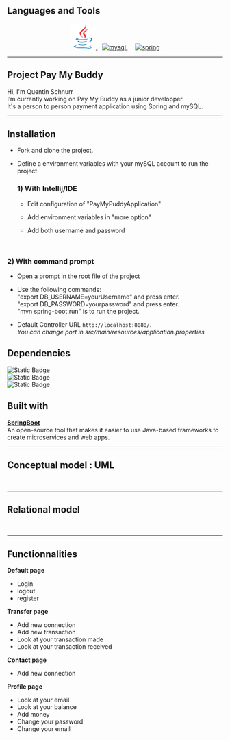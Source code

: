 <p align="center"><a href="https://zupimages.net/viewer.php?id=23/26/hl85.png"><img src="https://zupimages.net/up/23/26/hl85.png" alt="" /></a></p>

## Languages and Tools
<p align="center">
<a href="https://www.java.com" target="_blank" rel="noreferrer"> 
<img src="https://raw.githubusercontent.com/devicons/devicon/master/icons/java/java-original.svg" alt="java" width="60" height="60"/>
</a>&ensp;   
<a href="https://www.mysql.com/" target="_blank" rel="noreferrer"> 
<img src="https://upload.wikimedia.org/wikipedia/fr/6/62/MySQL.svg" alt="mysql" width="70" height="70"/> 
</a>&emsp; 
<a href="https://spring.io/" target="_blank" rel="noreferrer"> 
<img src="https://www.vectorlogo.zone/logos/springio/springio-icon.svg" alt="spring" width="50" height="50"/>
</a> 
</p>

---
## Project Pay My Buddy
Hi, I'm Quentin Schnurr  
I’m currently working on Pay My Buddy as a junior developper.  
It's a person to person payment application using Spring and mySQL.  

---
## Installation

- Fork and clone the project.
- Define a environment variables with your mySQL account to run the project.  

    ### 1) With Intellij/IDE
  - Edit configuration of "PayMyPuddyApplication"
  - Add environment variables in "more option"
  - Add both username and password  
  
       <a href="https://zupimages.net/viewer.php?id=23/27/hmda.png"><img src="https://zupimages.net/up/23/27/hmda.png" alt="" /></a>

### 2) With command prompt
- Open a prompt in the root file of the project

- Use the following commands:   
"export DB_USERNAME=yourUsername" and press enter.  
"export DB_PASSWORD=yourpassword" and press enter.  
"mvn spring-boot:run" is to run the project.

- Default Controller URL `http://localhost:8080/`.  
*You can change port in src/main/resources/application.properties*


## Dependencies

![Static Badge](https://img.shields.io/badge/Maven-red?link=https%3A%2F%2Fmaven.apache.org%2F)  
![Static Badge](https://img.shields.io/badge/Thymleaf-darkgreen?link=https%3A%2F%2Fwww.thymeleaf.org%2F)  
![Static Badge](https://img.shields.io/badge/Spring_security-green?link=https%3A%2F%2Fspring.io%2Fprojects%2Fspring-security)
 

## Built with

**[SpringBoot](https://spring.io/projects/spring-boot/)**  
An open-source tool that makes it easier to use Java-based frameworks to create microservices and web apps.

---
## Conceptual model : UML
<a href="https://zupimages.net/viewer.php?id=23/27/b52t.png"><img src="https://zupimages.net/up/23/27/b52t.png" alt="" /></a>

---
## Relational model
<a href="https://zupimages.net/viewer.php?id=23/26/en7u.png"><img src="https://zupimages.net/up/23/26/en7u.png" alt="" /></a>

---
## Functionnalities 

**Default page**
- Login  
- logout   
- register  
 
**Transfer page**
- Add new connection  
- Add new transaction  
- Look at your transaction made  
- Look at your transaction received  

**Contact page**
- Add new connection  

**Profile page**
- Look at your email   
- Look at your balance  
- Add money  
- Change your password  
- Change your email  
